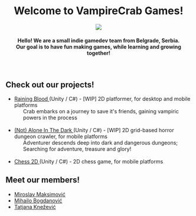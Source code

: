 <div align="center">
    <h1>Welcome to VampireCrab Games!</h1>
    <img src="https://user-images.githubusercontent.com/57428230/227219018-951084b3-8a4b-45ad-8c90-3a8ea5ad95b7.png" />
    <h4> Hello! We are a small indie gamedev team from Belgrade, Serbia. 
    <br> Our goal is to have fun making games, while learning and growing together!</h4>
    <br>
</div>
<div>
    <h2>Check out our projects!</h2>
    <ul>
        <li> <a href="" target="_blank"> Raining Blood </a> (Unity / C#) - [WIP] 2D platformer, for desktop and mobile platforms
            <ul> Crab embarks on a journey to save it's friends, gaining vampiric powers in the process </ul>
        </li>
        <br>
        <li> <a href="" target="_blank"> (Not) Alone In The Dark </a> (Unity / C#) - [WIP] 2D grid-based horror dungeon crawler, for mobile platforms
            <ul> Adventurer descends deep into dark and dangerous dungeons; Searching for adventure, treasure and glory! </ul>
        </li>
        <br>
        <li> <a href="" target="_blank"> Chess 2D </a> (Unity / C#) - 2D chess game, for mobile platforms
            <ul>  </ul>
        </li>
    </ul>
    
</div>
<div align="left">
    <h2>Meet our members!</h2>
    <ul>
        <li><a href="" target="_blank"> Miroslav Maksimović </a></li>
        <li><a href="" target="_blank"> Mihailo Bogdanović </a></li>
        <li><a href="" target="_blank"> Tatjana Knežević </a></li>
    </ul>
    <br>
</div>











<!-- put in list when you finish it
<li> <a href="www.github.com/VampireCrab-Games" target="_blank"> Sudoku Scanner/Solver Library </a> (C++, OpenCV) - Open-Source C++ Library 
            <ul> for scanning and laoding sudoku grid from picture or camera, and solving given sudoku grid. It returns scanned grid values or solved grid values to athe app that makes use of it. </ul>
        </li>
        <br>
        <li> <a href="www.github.com/VampireCrab-Games" target="_blank"> Sudoku Scanner/Solver Game </a> (Unreal Engine 5 / C++) - Unique sudoku game for mobile platforms
            <ul> Mobile game that, appart from basic sudoku game functionalities, has scanning and loading feature of sudoku grid through picture or camera, as well as solving any sudoku grid feature </ul>
        </li>
        <br> 
-->
